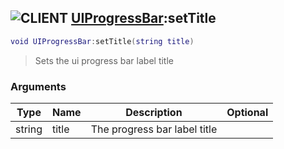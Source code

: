 ## ![](images/client.png "CLIENT") [UIProgressBar](ui_progress_bar):setTitle

```lua
void UIProgressBar:setTitle(string title)
```

> Sets the ui progress bar label title

### Arguments

| Type   | Name  | Description                  | Optional |
| ------ | ----- | ---------------------------- | -------: |
| string | title | The progress bar label title |          |
